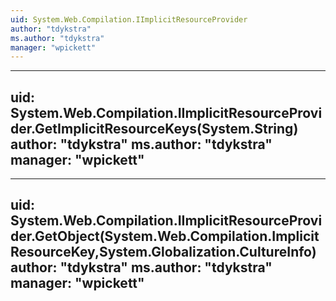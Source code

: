 ```yaml
---
uid: System.Web.Compilation.IImplicitResourceProvider
author: "tdykstra"
ms.author: "tdykstra"
manager: "wpickett"
---
```


---
uid: System.Web.Compilation.IImplicitResourceProvider.GetImplicitResourceKeys(System.String)
author: "tdykstra"
ms.author: "tdykstra"
manager: "wpickett"
---

---
uid: System.Web.Compilation.IImplicitResourceProvider.GetObject(System.Web.Compilation.ImplicitResourceKey,System.Globalization.CultureInfo)
author: "tdykstra"
ms.author: "tdykstra"
manager: "wpickett"
---
